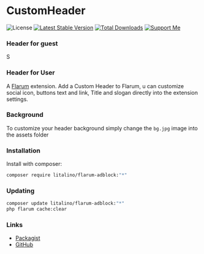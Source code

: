 # CustomHeader

![License](https://img.shields.io/badge/license-MIT-blue.svg) [![Latest Stable Version](http://poser.pugx.org/litalino/flarum-adblock/v)](https://packagist.org/packages/litalino/flarum-adblock) [![Total Downloads](http://poser.pugx.org/litalino/flarum-adblock/downloads)](https://packagist.org/packages/litalino/flarum-adblock) [![Support Me](https://img.shields.io/badge/Donate-Support%20My%20Work-orange)](https://github.com/sponsors/justoverclockl)

### Header for guest

S
### Header for User




A [Flarum](http://flarum.org) extension. Add a Custom Header to Flarum, u can customize social icon, buttons text and link, Title and slogan directly into the extension settings.

### Background

To customize your header background simply change the `bg.jpg` image into the assets folder

### Installation

Install with composer:

```sh
composer require litalino/flarum-adblock:"*"
```

### Updating

```sh
composer update litalino/flarum-adblock:"*"
php flarum cache:clear
```

### Links

- [Packagist](https://packagist.org/packages/litalino/flarum-adblock)
- [GitHub](https://github.com/litalino/flarum-adblock)
